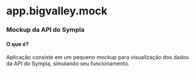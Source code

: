 # app.bigvalley.mock

### Mockup da API do Sympla

#### O que é?
Aplicação consiste em um pequeno mockup para visualização dos dados da API do Sympla, simulando seu funcionamento.
